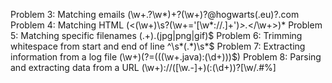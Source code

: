 Problem 3: Matching emails
(\w+\.?\w\*)\+?(\w+)?\@hogwarts(\.eu)?\.com
Problem 4: Matching HTML
(\<(\w+)\s?(\w+\=\'[\w*\://.]+\')_\>._\</\w+>)\*
Problem 5: Matching specific filenames
(.+)\.(jpg|png|gif)\$
Problem 6: Trimming whitespace from start and end of line
^\s*(.*)\s\*\$
Problem 7: Extracting information from a log file
(\w+)(?=\(((\w+.java)\:(\d+))\)\$)
Problem 8: Parsing and extracting data from a URL
(\w+)://([\w\.-]+)(:(\d+))?[\w/\.#%]
